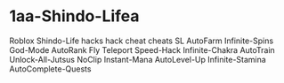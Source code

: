 # 1aa-Shindo-Lifea
Roblox Shindo-Life hacks hack cheat cheats SL AutoFarm Infinite-Spins God-Mode AutoRank Fly Teleport Speed-Hack Infinite-Chakra AutoTrain Unlock-All-Jutsus NoClip Instant-Mana AutoLevel-Up Infinite-Stamina AutoComplete-Quests
